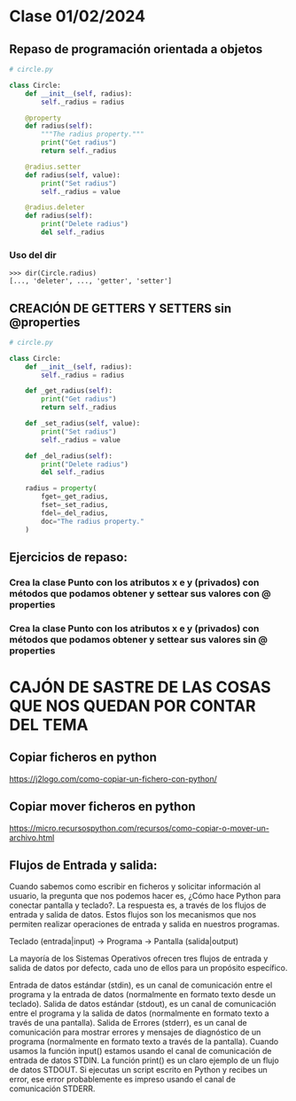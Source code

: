 # Clase 01/02/2024

## Repaso de programación orientada a objetos

``` python
# circle.py

class Circle:
    def __init__(self, radius):
        self._radius = radius

    @property
    def radius(self):
        """The radius property."""
        print("Get radius")
        return self._radius

    @radius.setter
    def radius(self, value):
        print("Set radius")
        self._radius = value

    @radius.deleter
    def radius(self):
        print("Delete radius")
        del self._radius
```

### Uso del dir
 ```
>>> dir(Circle.radius)
[..., 'deleter', ..., 'getter', 'setter']
 ```

## CREACIÓN DE GETTERS Y SETTERS sin @properties
``` python
# circle.py

class Circle:
    def __init__(self, radius):
        self._radius = radius

    def _get_radius(self):
        print("Get radius")
        return self._radius

    def _set_radius(self, value):
        print("Set radius")
        self._radius = value

    def _del_radius(self):
        print("Delete radius")
        del self._radius

    radius = property(
        fget=_get_radius,
        fset=_set_radius,
        fdel=_del_radius,
        doc="The radius property."
    )
```

## Ejercicios de repaso:
### Crea la clase Punto con los atributos x e y (privados) con métodos que podamos obtener y settear sus valores con @ properties
### Crea la clase Punto con los atributos x e y (privados) con métodos que podamos obtener y settear sus valores sin @ properties

# CAJÓN DE SASTRE DE LAS COSAS QUE NOS QUEDAN POR CONTAR DEL TEMA

## Copiar ficheros en python
https://j2logo.com/como-copiar-un-fichero-con-python/

## Copiar mover ficheros en python
https://micro.recursospython.com/recursos/como-copiar-o-mover-un-archivo.html

## Flujos de Entrada y salida:

Cuando sabemos como escribir en ficheros y solicitar información al usuario, la pregunta que nos podemos hacer es, ¿Cómo hace Python para conectar pantalla y teclado?. La respuesta es, a través de los flujos de entrada y salida de datos. Estos flujos son los mecanismos que nos permiten realizar operaciones de entrada y salida en nuestros programas.

Teclado (entrada|input) → Programa → Pantalla (salida|output)

La mayoría de los Sistemas Operativos ofrecen tres flujos de entrada y salida de datos por defecto, cada uno de ellos para un propósito específico.

Entrada de datos estándar (stdin), es un canal de comunicación entre el programa y la entrada de datos (normalmente en formato texto desde un teclado).
Salida de datos estándar (stdout), es un canal de comunicación entre el programa y la salida de datos (normalmente en formato texto a través de una pantalla).
Salida de Errores (stderr), es un canal de comunicación para mostrar errores y mensajes de diagnóstico de un programa (normalmente en formato texto a través de la pantalla).
Cuando usamos la función input() estamos usando el canal de comunicación de entrada de datos STDIN. La función print() es un claro ejemplo de un flujo de datos STDOUT. Si ejecutas un script escrito en Python y recibes un error, ese error probablemente es impreso usando el canal de comunicación STDERR.

